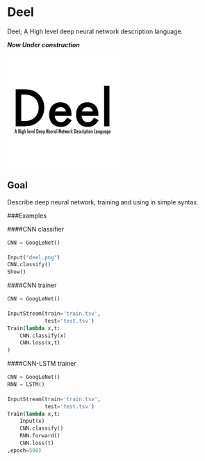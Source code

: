 # Deel
Deel; A High level deep neural network description language.

***Now Under construction***

![logo](deel.png)


## Goal
Describe deep neural network, training and using in simple syntax.

###Examples

####CNN classifier
```python
CNN = GoogLeNet()

Input("deel.png")
CNN.classify()
Show()

```

####CNN trainer
```python
CNN = GoogLeNet()

InputStream(train='train.tsv',
			test='test.tsv')
Train(lambda x,t:
	CNN.classify(x)
	CNN.loss(x,t)
)
```

####CNN-LSTM trainer
```python
CNN = GoogLeNet()
RNN = LSTM()

InputStream(train='train.tsv',
			test='test.tsv')
Train(lambda x,t:
	Input(x)
	CNN.classify() 
	RNN.forward()
	CNN.loss(t)
,epoch=500)
```
